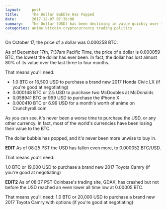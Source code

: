 ```yaml
---
layout:     post
title:      The Dollar Bubble Has Popped
date:       2017-12-07 07:38:00
summary:    The Dollar (USD) has been declining in value quickly over the last couple of months. Is it still worth buying? No.
categories: anime bitcoin cryptocurrency trading politics
---
```


On October 17, the price of a dollar was 0.000258 BTC. 

As of December 17th, 7:37am Pacific Time, the price of a dollar is 0.000059 BTC, the lowest the dollar has ever been. In fact, the dollar has lost almost 80% of its value over the last three to four months.

That means you'll need:

* 1.0 BTC or 16,500 USD to purchase a brand new 2017 Honda Civic LX (if you're good at negotiating)
* 0.000148 BTC or 2.5 USD to purchase two McDoubles at McDonalds
* 0.058941 BTC or 999 USD to purchase the iPhone X 
* 0.000410 BTC or 6.99 USD for a month's worth of anime on Crunchyroll.com

As you can see, it's never been a worse time to purchase the USD, or any other currency. In fact, most of the world's currencies have been losing their value to the BTC. 

The dollar bubble has popped, and it's never been more unwise to buy in.

**EDIT** As of 08:25 PST the USD has fallen even more, to 0.000052 BTC/USD. 

That means you'll need:

1.0 BTC or 19,000 USD to purchase a brand new 2017 Toyota Camry (if you're good at negotiating)

**EDIT2** As of 08:37 PST Coinbase's trading site, GDAX, has crashed but not before the USD reached an even lower all time low at 0.00005 BTC. 

That means you'll need:
1.0 BTC or 20,000 USD to purchase a brand new 2017 Toyota Camry with options (if you're good at negotiating)